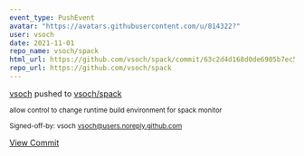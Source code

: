 ```yaml
---
event_type: PushEvent
avatar: "https://avatars.githubusercontent.com/u/814322?"
user: vsoch
date: 2021-11-01
repo_name: vsoch/spack
html_url: https://github.com/vsoch/spack/commit/63c2d4d168d0de6905b7ec59ebfa3e525dab0bd9
repo_url: https://github.com/vsoch/spack
---
```


<a href='https://github.com/vsoch' target='_blank'>vsoch</a> pushed to <a href='https://github.com/vsoch/spack' target='_blank'>vsoch/spack</a>

<small>allow control to change runtime build environment for spack monitor

Signed-off-by: vsoch <vsoch@users.noreply.github.com></small>

<a href='https://github.com/vsoch/spack/commit/63c2d4d168d0de6905b7ec59ebfa3e525dab0bd9' target='_blank'>View Commit</a>